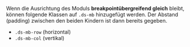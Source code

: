 Wenn die Ausrichtung des Moduls __breakpointübergreifend gleich__ bleibt, können folgende Klassen auf `.ds-mb` hinzugefügt werden. Der Abstand (padding) zwischen den beiden Kindern ist dann bereits gegeben.
- `.ds-mb-row` (horizontal)
- `.ds-mb-col` (vertikal)
